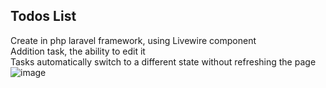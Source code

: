 ## Todos List
Create in php laravel framework, using Livewire component\
Addition task, the ability to edit it\
Tasks automatically switch to a different state without refreshing the page\
![image](https://github.com/Bobus10/ToDoList/assets/78688548/9d918a16-b829-4acc-9a29-3ab3820f9e06)
